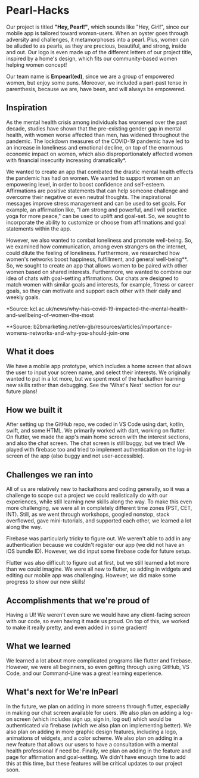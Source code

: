 # Pearl-Hacks
Our project is titled **"Hey, Pearl!"**, which sounds like "Hey, Girl!", since our mobile app is tailored toward womxn-users. When an oyster goes through adversity and challenges, it metamorphoses into a pearl.  Plus, women can be alluded to as pearls, as they are precious, beautiful, and strong, inside and out. Our logo is even made up of the different letters of our project title, inspired by a home's design, which fits our community-based women helping women concept! 

Our team name is **Empearl(ed)**, since we are a group of empowered women, but enjoy some puns. Moreover, we included a part-past tense in parenthesis, because we are, have been, and will always be empowered. 

## Inspiration
As the mental health crisis among individuals has worsened over the past decade, studies have shown that the pre-existing gender gap in mental health, with women worse affected than men, has widened throughout the pandemic. The lockdown measures of the COVID-19 pandemic have led to an increase in loneliness and emotional decline, on top of the enormous economic impact on women, which also disproportionately affected women with financial insecurity increasing dramatically*.

We wanted to create an app that combated the drastic mental health effects the pandemic has had on women. We wanted to support women on an empowering level, in order to boost confidence and self-esteem. Affirmations are positive statements that can help someone challenge and overcome their negative or even neutral thoughts. The inspirational messages improve stress management and can be used to set goals. For example, an affirmation like, "I am strong and powerful, and I will practice yoga for more peace," can be used to uplift and goal-set. So, we sought to incorporate the ability to customize or choose from affirmations and goal statements within the app.

However, we also wanted to combat loneliness and promote well-being. So, we examined how communication, among even strangers on the internet, could dilute the feeling of loneliness. Furthermore, we researched how women's networks boost happiness, fulfillment, and general well-being**. So, we sought to create an app that allows women to be paired with other women based on shared interests. Furthermore, we wanted to combine our idea of chats with goal-setting affirmations. Our chats are designed to match women with similar goals and interests, for example, fitness or career goals, so they can motivate and support each other with their daily and weekly goals.

*Source: kcl.ac.uk/news/why-has-covid-19-impacted-the-mental-health-and-wellbeing-of-women-the-most

**Source: b2bmarketing.net/en-gb/resources/articles/importance-womens-networks-and-why-you-should-join-one

## What it does
We have a mobile app prototype, which includes a home screen that allows the user to input your screen name, and select their interests. We originally wanted to put in a lot more, but we spent most of the hackathon learning new skills rather than debugging. See the 'What's Next' section for our future plans!

## How we built it
After setting up the GitHub repo, we coded in VS Code using dart, kotlin, swift, and some HTML. We primarily worked with dart, working on flutter. On flutter, we made the app's main home screen with the interest sections, and also the chat screen. The chat screen is still buggy, but we tried! 
We played with firebase too and tried to implement authentication on the log-in screen of the app (also buggy and not user-accessible). 

## Challenges we ran into
All of us are relatively new to hackathons and coding generally, so it was a challenge to scope out a project we could realistically do with our experiences, while still learning new skills along the way. To make this even more challenging, we were all in completely different time zones (PST, CET, INT). Still, as we went through workshops, googled nonstop, stack overflowed, gave mini-tutorials, and supported each other, we learned a lot along the way. 

Firebase was particularly tricky to figure out. We weren't able to add in any authentication because we couldn't register our app (we did not have an iOS bundle ID). However, we did input some firebase code for future setup. 

Flutter was also difficult to figure out at first, but we still learned a lot more than we could imagine. We were all new to flutter, so adding in widgets and editing our mobile app was challenging. However, we did make some progress to show our new skills!

## Accomplishments that we're proud of
Having a UI! We weren't even sure we would have any client-facing screen with our code, so even having it made us proud. On top of this, we worked to make it really pretty, and even added in some gradient! 

## What we learned
We learned a lot about more complicated programs like flutter and firebase.
However, we were all beginners, so even getting through using GitHub, VS Code, and our Command-Line was a great learning experience. 

## What's next for We're InPearl
In the future, we plan on adding in more screens through flutter, especially in making our chat screen available for users. We also plan on adding a log-on screen (which includes sign up, sign in, log out) which would be authenticated via firebase (which we also plan on implementing better). We also plan on adding in more graphic design features, including a logo, animations of widgets, and a color scheme.
We also plan on adding in a new feature that allows our users to have a consultation with a mental health professional if need be. Finally, we plan on adding in the feature and page for affirmation and goal-setting. We didn't have enough time to add this at this time, but these features will be critical updates to our project soon. 
